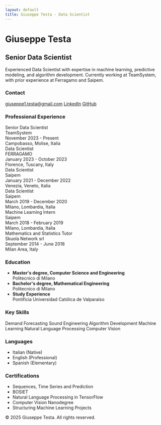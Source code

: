 ```yaml
---
layout: default
title: Giuseppe Testa - Data Scientist
---
```


<div class="container">
  <h1>Giuseppe Testa</h1>
  <h2>Senior Data Scientist</h2>

  <div class="profile-intro">
    Experienced Data Scientist with expertise in machine learning, predictive modeling, and algorithm development. Currently working at TeamSystem, with prior experience at Ferragamo and Saipem.
  </div>

  <h3>Contact</h3>
  <div class="contact-info">
    <a href="mailto:giuseppe1.testa@gmail.com">giuseppe1.testa@gmail.com</a>
    <a href="https://www.linkedin.com/in/giuseppe1-testa">LinkedIn</a>
    <a href="https://github.com/giuseppe-testa">GitHub</a>
  </div>

  <h3>Professional Experience</h3>

  <div class="experience-item">
    <div class="experience-title">Senior Data Scientist</div>
    <div class="experience-company">TeamSystem</div>
    <div class="experience-period">November 2023 - Present</div>
    <div class="experience-location">Campobasso, Molise, Italia</div>
  </div>

  <div class="experience-item">
    <div class="experience-title">Data Scientist</div>
    <div class="experience-company">FERRAGAMO</div>
    <div class="experience-period">January 2023 - October 2023</div>
    <div class="experience-location">Florence, Tuscany, Italy</div>
  </div>

  <div class="experience-item">
    <div class="experience-title">Data Scientist</div>
    <div class="experience-company">Saipem</div>
    <div class="experience-period">January 2021 - December 2022</div>
    <div class="experience-location">Venezia, Veneto, Italia</div>
  </div>

  <div class="experience-item">
    <div class="experience-title">Data Scientist</div>
    <div class="experience-company">Saipem</div>
    <div class="experience-period">March 2019 - December 2020</div>
    <div class="experience-location">Milano, Lombardia, Italia</div>
  </div>

  <div class="experience-item">
    <div class="experience-title">Machine Learning Intern</div>
    <div class="experience-company">Saipem</div>
    <div class="experience-period">March 2018 - February 2019</div>
    <div class="experience-location">Milano, Lombardia, Italia</div>
  </div>

  <div class="experience-item">
    <div class="experience-title">Mathematics and Statistics Tutor</div>
    <div class="experience-company">Skuola Network srl</div>
    <div class="experience-period">September 2014 - June 2018</div>
    <div class="experience-location">Milan Area, Italy</div>
  </div>

  <h3>Education</h3>
  <ul>
    <li><strong>Master's degree, Computer Science and Engineering</strong><br>Politecnico di Milano</li>
    <li><strong>Bachelor's degree, Mathematical Engineering</strong><br>Politecnico di Milano</li>
    <li><strong>Study Experience</strong><br>Pontificia Universidad Católica de Valparaíso</li>
  </ul>

  <h3>Key Skills</h3>
  <div class="skills-container">
    <span class="skill-tag">Demand Forecasting</span>
    <span class="skill-tag">Sound Engineering</span>
    <span class="skill-tag">Algorithm Development</span>
    <span class="skill-tag">Machine Learning</span>
    <span class="skill-tag">Natural Language Processing</span>
    <span class="skill-tag">Computer Vision</span>
  </div>

  <h3>Languages</h3>
  <ul>
    <li>Italian (Native)</li>
    <li>English (Professional)</li>
    <li>Spanish (Elementary)</li>
  </ul>

  <h3>Certifications</h3>
  <ul>
    <li>Sequences, Time Series and Prediction</li>
    <li>BOSIET</li>
    <li>Natural Language Processing in TensorFlow</li>
    <li>Computer Vision Nanodegree</li>
    <li>Structuring Machine Learning Projects</li>
  </ul>
</div>

<footer>
  <div class="container">
    <p>&copy; 2025 Giuseppe Testa. All rights reserved.</p>
  </div>
</footer>
